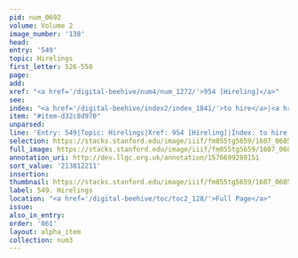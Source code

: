 ```yaml
---
pid: num_0692
volume: Volume 2
image_number: '138'
head:
entry: '549'
topic: Hirelings
first_letter: 526-550
page:
add:
xref: "<a href='/digital-beehive/num4/num_1272/'>954 [Hireling]</a>"
see:
index: "<a href='/digital-beehive/index2/index_1841/'>to hire</a>|<a href='/digital-beehive/index5/index_4458/'>wages</a>"
item: "#item-d32c8d970"
unparsed:
line: 'Entry: 549|Topic: Hirelings|Xref: 954 [Hireling]|Index: to hire|Index: wages|#item-d32c8d970'
selection: https://stacks.stanford.edu/image/iiif/fm855tg5659/1607_0605/956,2211,2778,853/full/0/default.jpg
full_image: https://stacks.stanford.edu/image/iiif/fm855tg5659/1607_0605/full/full/0/default.jpg
annotation_uri: http://dev.llgc.org.uk/annotation/1576699280151
sort_value: '213812211'
insertion:
thumbnail: https://stacks.stanford.edu/image/iiif/fm855tg5659/1607_0605/956,2211,600,180/250,/0/default.jpg
label: 549. Hirelings
location: "<a href='/digital-beehive/toc/toc2_128/'>Full Page</a>"
issue:
also_in_entry:
order: '061'
layout: alpha_item
collection: num3
---
```

